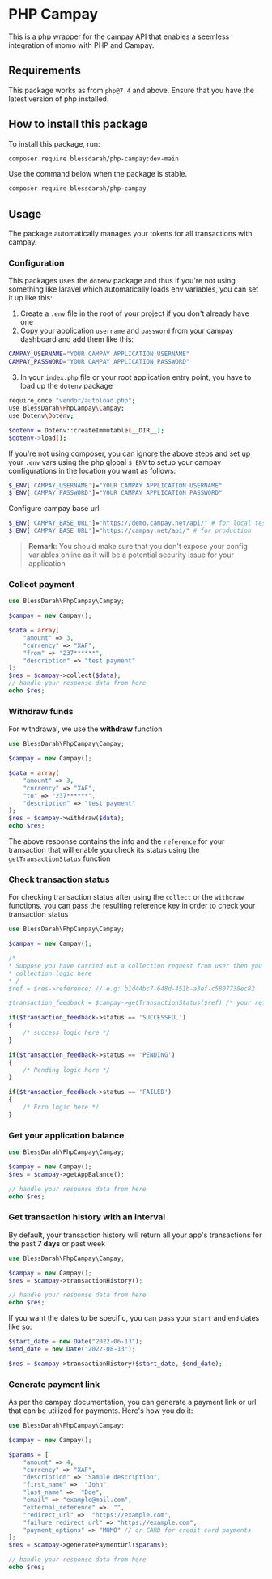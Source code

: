 # PHP Campay

This is a php wrapper for the campay API that enables a seemless integration of momo with PHP and Campay.

## Requirements

This package works as from `php@7.4` and above. Ensure that you have the latest version of php
installed.

## How to install this package

To install this package, run:

```bash
composer require blessdarah/php-campay:dev-main
```

Use the command below when the package is stable.

```bash
composer require blessdarah/php-campay
```

## Usage

The package automatically manages your tokens for all transactions with campay.

### Configuration

This packages uses the `dotenv` package and thus if you're not using something like laravel which automatically loads
env variables, you can set it up like this:

1. Create a `.env` file in the root of your project if you don't already have one
2. Copy your application `username` and `password` from your campay dashboard and add them like this:

```bash
CAMPAY_USERNAME="YOUR CAMPAY APPLICATION USERNAME"
CAMPAY_PASSWORD="YOUR CAMPAY APPLICATION PASSWORD"
```

3. In your `index.php` file or your root application entry point, you have to load up the `dotenv` package

```bash
require_once "vendor/autoload.php";
use BlessDarah\PhpCampay\Campay;
use Dotenv\Dotenv;

$dotenv = Dotenv::createImmutable(__DIR__);
$dotenv->load();
```

If you're not using composer, you can ignore the above steps and set up your `.env` vars using the php global `$_ENV` to setup your campay
configurations in the location you want as follows:

```bash
$_ENV['CAMPAY_USERNAME']="YOUR CAMPAY APPLICATION USERNAME"
$_ENV['CAMPAY_PASSWORD']="YOUR CAMPAY APPLICATION PASSWORD"
```

Configure campay base url 
```bash
$_ENV['CAMPAY_BASE_URL']="https://demo.campay.net/api/" # for local testing or
$_ENV['CAMPAY_BASE_URL']="https://campay.net/api/" # for production
```

> **Remark**: You should make sure that you don't expose your config variables
> online as it will be a potential security issue for your application

### Collect payment

```php
use BlessDarah\PhpCampay\Campay;

$campay = new Campay();

$data = array(
    "amount" => 3,
    "currency" => "XAF",
    "from" => "237******",
    "description" => "test payment"
);
$res = $campay->collect($data);
// handle your response data from here
echo $res;
```

### Withdraw funds

For withdrawal, we use the **withdraw** function

```php
use BlessDarah\PhpCampay\Campay;

$campay = new Campay();

$data = array(
    "amount" => 3,
    "currency" => "XAF",
    "to" => "237******",
    "description" => "test payment"
);
$res = $campay->withdraw($data);
echo $res;

```

The above response contains the info and the `reference` for your transaction that will enable you check its status using the `getTransactionStatus` function

### Check transaction status

For checking transaction status after using the `collect` or the `withdraw` functions,
you can pass the resulting reference key in order to check your transaction status

```php
use BlessDarah\PhpCampay\Campay;

$campay = new Campay();

/*
* Suppose you have carried out a collection request from user then you can
* collection logic here
* /
$ref = $res->reference; // e.g: b1d44bc7-648d-451b-a3ef-c5807738ec82

$transaction_feedback = $campay->getTransactionStatus($ref) /* your reference code */

if($transaction_feedback->status == 'SUCCESSFUL')
{
    /* success logic here */
}

if($transaction_feedback->status == 'PENDING')
{
    /* Pending logic here */
}

if($transaction_feedback->status == 'FAILED')
{
    /* Erro logic here */
}
```

### Get your application balance

```php
use BlessDarah\PhpCampay\Campay;

$campay = new Campay();
$res = $campay->getAppBalance();

// handle your response data from here
echo $res;
```

### Get transaction history with an interval

By default, your transaction history will return all your app's transactions for the past **7 days** or past week

```php
use BlessDarah\PhpCampay\Campay;

$campay = new Campay();
$res = $campay->transactionHistory();

// handle your response data from here
echo $res;
```

If you want the dates to be specific, you can pass your `start` and `end` dates like so:

```php
$start_date = new Date("2022-06-13");
$end_date = new Date("2022-08-13");

$res = $campay->transactionHistory($start_date, $end_date);
```

### Generate payment link

As per the campay documentation, you can generate a payment link or url that can be utilized
for payments. Here's how you do it:

```php
use BlessDarah\PhpCampay\Campay;

$campay = new Campay();

$params = [
    "amount" => 4,
    "currency" => "XAF",
    "description" => "Sample description",
    "first_name" =>  "John",
    "last_name" =>  "Doe",
    "email" => "example@mail.com",
    "external_reference" =>  "",
    "redirect_url" =>  "https://example.com",
    "failure_redirect_url" => "https://example.com",
    "payment_options" => "MOMO" // or CARD for credit card payments
];
$res = $campay->generatePaymentUrl($params);

// handle your response data from here
echo $res;
```

